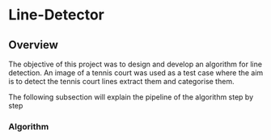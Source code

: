 # Line-Detector

## Overview
The objective of this project was to design and develop an algorithm for line detection. 
An image of a tennis court was used as a test case where the aim is to detect the tennis court lines extract them and categorise them.

The following subsection will explain the pipeline of the algorithm step by step
### Algorithm
